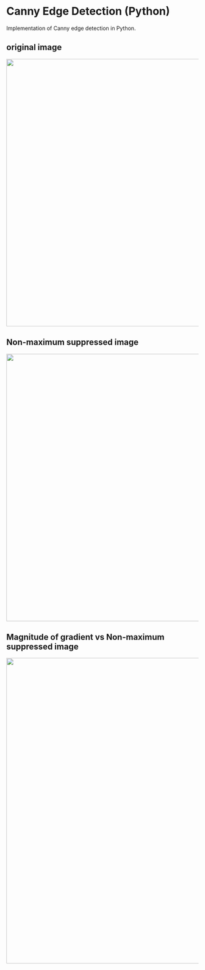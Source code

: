 # Canny Edge Detection (Python)

Implementation of Canny edge detection in Python.

## original image
<img src="https://user-images.githubusercontent.com/105010382/194857680-30f3ceb9-9ed7-4615-82db-40fee43d8050.png" width="700"/>

## Non-maximum suppressed image
<img src="https://user-images.githubusercontent.com/105010382/194858535-2ca27b72-5f52-4a88-93fd-5c1138ccd877.png" width="700"/>

## Magnitude of gradient vs Non-maximum suppressed image
<img src="https://user-images.githubusercontent.com/105010382/194858865-ab911905-fa80-49ed-b50c-8f779f95b565.png" width="800"/>

